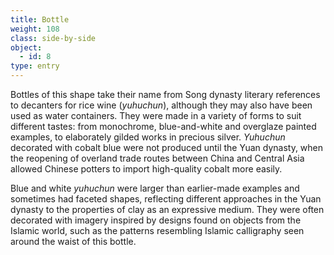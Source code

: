```yaml
---
title: Bottle
weight: 108
class: side-by-side
object:
  - id: 8
type: entry
---
```


Bottles of this shape take their name from Song dynasty literary references to decanters for rice wine (*yuhuchun*), although they may also have been used as water containers. They were made in a variety of forms to suit different tastes: from monochrome, blue-and-white and overglaze painted examples, to elaborately gilded works in precious silver. *Yuhuchun* decorated with cobalt blue were not produced until the Yuan dynasty, when the reopening of overland trade routes between China and Central Asia allowed Chinese potters to import high-quality cobalt more easily.

Blue and white *yuhuchun* were larger than earlier-made examples and sometimes had faceted shapes, reflecting different approaches in the Yuan dynasty to the properties of clay as an expressive medium. They were often decorated with imagery inspired by designs found on objects from the Islamic world, such as the patterns resembling Islamic calligraphy seen around the waist of this bottle.
